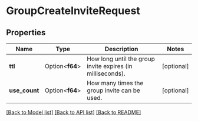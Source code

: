 # GroupCreateInviteRequest

## Properties

Name | Type | Description | Notes
------------ | ------------- | ------------- | -------------
**ttl** | Option<**f64**> | How long until the group invite expires (in milliseconds). | [optional]
**use_count** | Option<**f64**> | How many times the group invite can be used. | [optional]

[[Back to Model list]](../README.md#documentation-for-models) [[Back to API list]](../README.md#documentation-for-api-endpoints) [[Back to README]](../README.md)


